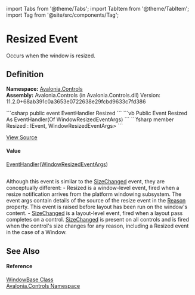 import Tabs from '@theme/Tabs'; 
import TabItem from '@theme/TabItem'; 
import Tag from '@site/src/components/Tag'; 

# Resized Event


Occurs when the window is resized.



## Definition
**Namespace:** <a href="N_Avalonia_Controls">Avalonia.Controls</a>  
**Assembly:** Avalonia.Controls (in Avalonia.Controls.dll) Version: 11.2.0+68ab391c0a3653e0722638e29fcbd9633c7fd386

<Tabs groupId="api-code-preview">
<TabItem value="csharp" label="C#">
```csharp
public event EventHandler<WindowResizedEventArgs> Resized
```
</TabItem>
<TabItem value="vb" label="VB">
```vb
Public Event Resized As EventHandler(Of WindowResizedEventArgs)
```
</TabItem>
<TabItem value="fsharp" label="F#">
```fsharp
member Resized : IEvent<EventHandler<WindowResizedEventArgs>,
    WindowResizedEventArgs>
```
</TabItem>
</Tabs>



<a href="https://github.com/AvaloniaUI/Avalonia/tree/master/srcAvalonia.Controls/WindowBase.cs" title="View the source code">View Source</a>



#### Value
<a href="https://learn.microsoft.com/dotnet/api/system.eventhandler-1" target="_blank" rel="noopener noreferrer">EventHandler</a>(<a href="T_Avalonia_Controls_WindowResizedEventArgs">WindowResizedEventArgs</a>)

## 
Although this event is similar to the <a href="E_Avalonia_Controls_Control_SizeChanged">SizeChanged</a> event, they are conceptually different: - Resized is a window-level event, fired when a resize notification arrives from the platform windowing subsystem. The event args contain details of the source of the resize event in the <a href="P_Avalonia_Controls_WindowResizedEventArgs_Reason">Reason</a> property. This event is raised before layout has been run on the window's content. - <a href="E_Avalonia_Controls_Control_SizeChanged">SizeChanged</a> is a layout-level event, fired when a layout pass completes on a control. <a href="E_Avalonia_Controls_Control_SizeChanged">SizeChanged</a> is present on all controls and is fired when the control's size changes for any reason, including a Resized event in the case of a Window.

## See Also


#### Reference
<a href="T_Avalonia_Controls_WindowBase">WindowBase Class</a>  
<a href="N_Avalonia_Controls">Avalonia.Controls Namespace</a>  
